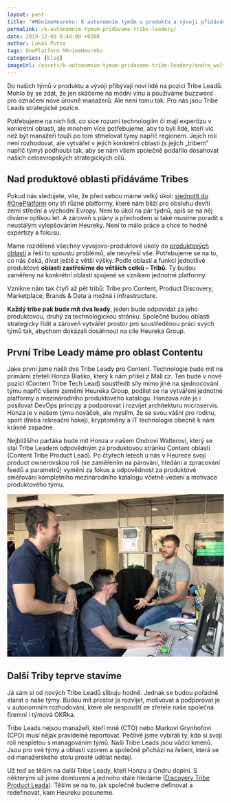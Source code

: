 ```yaml
---
layout: post
title: "#MěnímeHeureku: K autonomním týmům v produktu a vývoji přidáváme Tribe Leady"
permalink: /k-autonomnim-tymum-pridavame-tribe-leadery/
date: 2019-12-09 8:40:00 +0200
author: Lukáš Putna
tags: OnePlatform MěnímeHeureku 
categories: [blog]
imageUrl: /assets/k-autonomnim-tymum-pridavame-tribe-leadery/ondra_walter_jan_blasko_lukas_putna.jpeg
---
```


Do našich týmů v produktu a vývoji přibývají noví lidé na pozici Tribe Leadů. Mohlo by se zdát, že jen skáčeme na módní vlnu a používáme buzzword pro označení nové úrovně manažerů. Ale není tomu tak. Pro nás jsou Tribe Leads strategické pozice.

Potřebujeme na nich lidi, co sice rozumí technologiím či mají expertizu v konkrétní oblasti, ale mnohem více potřebujeme, aby to byli lidé, kteří víc než být manažeři touží po tom stmelovat týmy napříč regionem. Jejich rolí není rozhodovat, ale vytvářet v jejich konkrétní oblasti (s  jejich „tribem“ napříč týmy) podhoubí tak, aby se nám všem společně podařilo dosahovat našich celoevropských strategických cílů.

## Nad produktové oblasti přidáváme Tribes

Pokud nás sledujete, víte, že před sebou máme velký úkol: [sjednotit do #OnePlatform](/menimeheureku-chystame-mezinarodni-oneplatform/) ony tři různé platformy, které nám běží pro obsluhu devíti zemí střední a východní Evropy. Není to úkol na pár týdnů, spíš se na něj díváme optikou let. A zároveň s plány a přechodem si také musíme poradit s neustálým vylepšováním Heureky. Není to málo práce a chce to hodně expertizy a fokusu.

Máme rozdělené všechny vývojovo-produktové úkoly do [produktových oblastí](/jak-jsme-si-rozdelili-produktove-oblasti-do-tymu/) a řeší to spoustu problémů, ale nevyřeší vše. Potřebujeme se na to, co nás čeká, dívat ještě z větší výšky. Podle oblastí a funkcí jednotlivé produktové **oblasti zastřešíme do větších celků – Tribů.** Ty budou zaměřeny na konkrétní oblasti spojené se vznikem jednotné platformy.

Vznikne nám tak čtyři až pět tribů: Tribe pro Content, Product Discovery, Marketplace, Brands & Data a možná i Infrastructure.

**Každý tribe pak bude mít dva leady**, jeden bude odpovídat za jeho produktovou, druhý za technologickou stránku. Společně budou oblasti strategicky řídit a zároveň vytvářet prostor pro soustředěnou práci svých týmů tak, abychom dokázali dosáhnout na cíle Heureka Group.  

## První Tribe Leady máme pro oblast Contentu

Jako první jsme našli dva Tribe Leady pro Content. Technologie bude mít na primární zřeteli Honza Blaško, který k nám přišel z Mall.cz. Ten bude v nové pozici (Content Tribe Tech Lead) soustředit síly mimo jiné na sjednocování týmu napříč všemi zeměmi Heureka Group, podílet se na vytváření jednotné platformy a mezinárodního produktového katalogu. Honzova role je i posilovat DevOps principy a podporovat i rozvíjet architekturu microservis. Honza je v našem týmu nováček, ale myslím, že se svou vášní pro rodinu, sport (třeba rekreační hokej), kryptoměny a IT technologie obecně k nám krásně zapadne.

Nejbližšího parťáka bude mít Honza v našem Ondrovi Walterovi, který se stal Tribe Leadem odpovědným za produktovou stránku Content oblasti (Content Tribe Product Lead). Po čtyřech letech u nás v Heurece svoji product ownerovskou roli (se zaměřením na párování, hledání a zpracování feedů a parametrů) vymění za fokus a odpovědnost za produktové směřování kompletního mezinárodního katalogu včetně vedení a motivace produktového týmu.

![Zleva Ondra Walter, Honz Blaško a Lukáš putna se domlouvají, jak na společný katalog]( /assets/k-autonomnim-tymum-pridavame-tribe-leadery/ondra_walter_jan_blasko_lukas_putna.jpeg)

## Další Triby teprve stavíme

Já sám si od nových Tribe Leadů slibuju hodně. Jednak se budou pořádně starat o naše týmy. Budou mít prostor je rozvíjet, motivovat a podporovat je v autonomním rozhodování, které ale nespouští ze zřetele naše společná firemní i týmová OKRka.

Tribe Leads nejsou manažeři, kteří mně (CTO) nebo Markovi Grynhofovi (CPO) musí nějak pravidelně reportovat. Pečlivě jsme vybírali ty, kdo si svoji roli nespletou s managováním týmů. Naši Tribe Leads jsou vůdci kmenů. Jsou pro své týmy a oblasti vzorem a společně přichází na řešení, která se od manažerského stolu prostě udělat nedají.

Už teď se těším na další Tribe Leady, kteří Honzu a Ondru doplní. S některými už jsme domluvení a jednoho stále hledáme ([Discovery Tribe Product Leada](https://onas.heureka.cz/product-lead-of-discovery-tribe)). Těším se na to, jak společně budeme definovat a redefinovat, kam Heureku posuneme.

